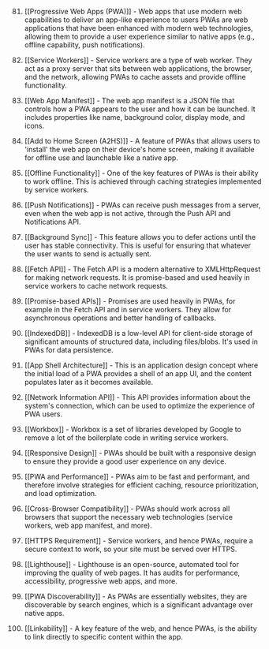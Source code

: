 81. [[Progressive Web Apps (PWA)]] - Web apps that use modern web capabilities to deliver an app-like experience to users
 PWAs are web applications that have been enhanced with modern web technologies, allowing them to provide a user experience similar to native apps (e.g., offline capability, push notifications).

2. [[Service Workers]] - Service workers are a type of web worker. They act as a proxy server that sits between web applications, the browser, and the network, allowing PWAs to cache assets and provide offline functionality.

3. [[Web App Manifest]] - The web app manifest is a JSON file that controls how a PWA appears to the user and how it can be launched. It includes properties like name, background color, display mode, and icons.

4. [[Add to Home Screen (A2HS)]] - A feature of PWAs that allows users to 'install' the web app on their device's home screen, making it available for offline use and launchable like a native app.

5. [[Offline Functionality]] - One of the key features of PWAs is their ability to work offline. This is achieved through caching strategies implemented by service workers.

6. [[Push Notifications]] - PWAs can receive push messages from a server, even when the web app is not active, through the Push API and Notifications API.

7. [[Background Sync]] - This feature allows you to defer actions until the user has stable connectivity. This is useful for ensuring that whatever the user wants to send is actually sent.

8. [[Fetch API]] - The Fetch API is a modern alternative to XMLHttpRequest for making network requests. It is promise-based and used heavily in service workers to cache network requests.

9. [[Promise-based APIs]] - Promises are used heavily in PWAs, for example in the Fetch API and in service workers. They allow for asynchronous operations and better handling of callbacks.

10. [[IndexedDB]] - IndexedDB is a low-level API for client-side storage of significant amounts of structured data, including files/blobs. It's used in PWAs for data persistence.

11. [[App Shell Architecture]] - This is an application design concept where the initial load of a PWA provides a shell of an app UI, and the content populates later as it becomes available.

12. [[Network Information API]] - This API provides information about the system's connection, which can be used to optimize the experience of PWA users.

13. [[Workbox]] - Workbox is a set of libraries developed by Google to remove a lot of the boilerplate code in writing service workers.

14. [[Responsive Design]] - PWAs should be built with a responsive design to ensure they provide a good user experience on any device.

15. [[PWA and Performance]] - PWAs aim to be fast and performant, and therefore involve strategies for efficient caching, resource prioritization, and load optimization.

16. [[Cross-Browser Compatibility]] - PWAs should work across all browsers that support the necessary web technologies (service workers, web app manifest, and more).

17. [[HTTPS Requirement]] - Service workers, and hence PWAs, require a secure context to work, so your site must be served over HTTPS.

18. [[Lighthouse]] - Lighthouse is an open-source, automated tool for improving the quality of web pages. It has audits for performance, accessibility, progressive web apps, and more.

19. [[PWA Discoverability]] - As PWAs are essentially websites, they are discoverable by search engines, which is a significant advantage over native apps.

20. [[Linkability]] - A key feature of the web, and hence PWAs, is the ability to link directly to specific content within the app.
